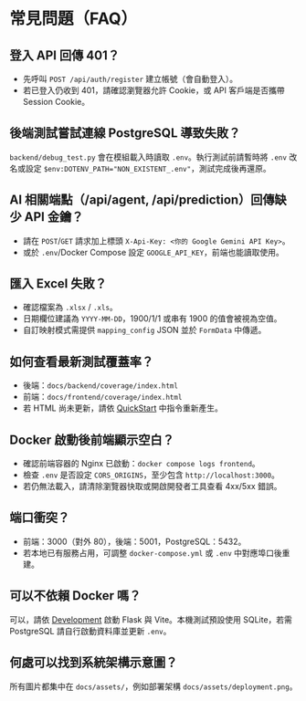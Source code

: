 # 常見問題（FAQ）

## 登入 API 回傳 401？
- 先呼叫 `POST /api/auth/register` 建立帳號（會自動登入）。
- 若已登入仍收到 401，請確認瀏覽器允許 Cookie，或 API 客戶端是否攜帶 Session Cookie。

## 後端測試嘗試連線 PostgreSQL 導致失敗？
`backend/debug_test.py` 會在模組載入時讀取 `.env`。執行測試前請暫時將 `.env` 改名或設定 `$env:DOTENV_PATH="NON_EXISTENT_.env"`，測試完成後再還原。

## AI 相關端點（/api/agent, /api/prediction）回傳缺少 API 金鑰？
- 請在 `POST`/`GET` 請求加上標頭 `X-Api-Key: <你的 Google Gemini API Key>`。
- 或於 `.env`/Docker Compose 設定 `GOOGLE_API_KEY`，前端也能讀取使用。

## 匯入 Excel 失敗？
- 確認檔案為 `.xlsx` / `.xls`。
- 日期欄位建議為 `YYYY-MM-DD`，1900/1/1 或串有 1900 的值會被視為空值。
- 自訂映射模式需提供 `mapping_config` JSON 並於 `FormData` 中傳遞。

## 如何查看最新測試覆蓋率？
- 後端：`docs/backend/coverage/index.html`
- 前端：`docs/frontend/coverage/index.html`
- 若 HTML 尚未更新，請依 [QuickStart](./QuickStart.md) 中指令重新產生。

## Docker 啟動後前端顯示空白？
- 確認前端容器的 Nginx 已啟動：`docker compose logs frontend`。
- 檢查 `.env` 是否設定 `CORS_ORIGINS`，至少包含 `http://localhost:3000`。
- 若仍無法載入，請清除瀏覽器快取或開啟開發者工具查看 4xx/5xx 錯誤。

## 端口衝突？
- 前端：3000（對外 80），後端：5001，PostgreSQL：5432。
- 若本地已有服務占用，可調整 `docker-compose.yml` 或 `.env` 中對應埠口後重建。

## 可以不依賴 Docker 嗎？
可以，請依 [Development](./Development.md) 啟動 Flask 與 Vite。本機測試預設使用 SQLite，若需 PostgreSQL 請自行啟動資料庫並更新 `.env`。

## 何處可以找到系統架構示意圖？
所有圖片都集中在 `docs/assets/`，例如部署架構 `docs/assets/deployment.png`。
